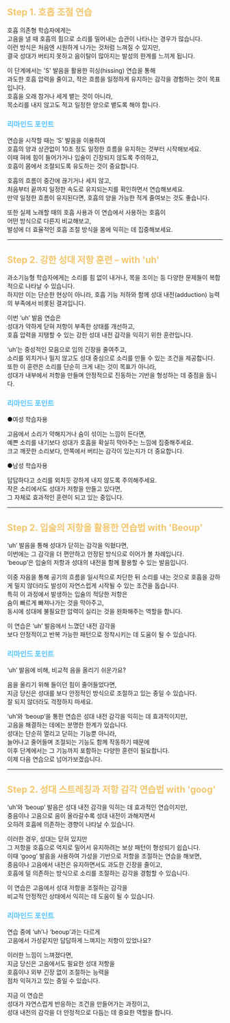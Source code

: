 ## <span style="color:#f4c66c">Step 1. 호흡 조절 연습</span>

호흡 의존형 학습자에게는  
고음을 낼 때 호흡의 힘으로 소리를 밀어내는 습관이 나타나는 경우가 많습니다.  
이런 방식은 처음엔 시원하게 나가는 것처럼 느껴질 수 있지만,  
결국 성대가 버티지 못하고 음이탈이 많아지는 발성의 한계를 느끼게 됩니다.

이 단계에서는 'S' 발음을 활용한 히싱(hissing) 연습을 통해  
과도한 호흡 압력을 줄이고, 작은 흐름을 일정하게 유지하는 감각을 경험하는 것이 목표입니다.  
호흡을 오래 참거나 세게 뱉는 것이 아니라,  
목소리를 내지 않고도 적고 일정한 양으로 뱉도록 해야 합니다.

### <span style="color:#4FC1FF">리마인드 포인트</span>

연습을 시작할 때는 ‘S’ 발음을 이용하여  
호흡의 양과 상관없이 10초 정도 일정한 흐름을 유지하는 것부터 시작해보세요.  
이때 혀에 힘이 들어가거나 입술이 긴장되지 않도록 주의하고,  
호흡이 몸에서 조절되도록 유도하는 것이 중요합니다.

호흡의 흐름이 중간에 끊기거나 세지 않고,  
처음부터 끝까지 일정한 속도로 유지되는지를 확인하면서 연습해보세요.  
만약 일정한 흐름이 유지된다면, 호흡의 양을 가능한 적게 줄여보는 것도 좋습니다.

또한 실제 노래할 때의 호흡 사용과 이 연습에서 사용하는 호흡이  
어떤 방식으로 다른지 비교해보고,  
발성에 더 효율적인 호흡 조절 방식을 몸에 익히는 데 집중해보세요.

---

## <span style="color:#f4c66c">Step 2. 강한 성대 저항 훈련 – with 'uh'</span>

과소기능형 학습자에게는 소리를 힘 없이 내거나, 목을 조이는 등 다양한 문제들이 복합적으로 나타날 수 있습니다.  
하지만 이는 단순한 현상이 아니라, 호흡 기능 저하와 함께 성대 내전(adduction) 능력의 부족에서 비롯된 결과입니다.  
  
이번 ‘uh’ 발음 연습은  
성대가 약하게 닫혀 저항이 부족한 상태를 개선하고,  
호흡 압력을 지탱할 수 있는 강한 성대 내전 감각을 익히기 위한 훈련입니다.  
  
‘uh’는 중성적인 모음으로 입의 긴장을 줄여주고,  
소리를 외치거나 밀지 않고도 성대 중심으로 소리를 만들 수 있는 조건을 제공합니다.  
또한 이 훈련은 소리를 단순히 크게 내는 것이 목표가 아니라,  
성대가 내부에서 저항을 만들며 안정적으로 진동하는 기반을 형성하는 데 중점을 둡니다.  
  
### <span style="color:#4FC1FF">리마인드 포인트</span>
  
●여성 학습자용  
  
고음에서 소리가 약해지거나 숨이 섞이는 느낌이 든다면,  
예쁜 소리를 내기보다 성대가 호흡을 확실히 막아주는 느낌에 집중해주세요.  
크고 깨끗한 소리보다, 안쪽에서 버티는 감각이 있는지가 더 중요합니다.  

●남성 학습자용  
  
답답하다고 소리를 외치듯 강하게 내지 않도록 주의해주세요.  
작은 소리에서도 성대가 저항을 만들고 있다면,  
그 자체로 효과적인 훈련이 되고 있는 중입니다.  

---

## <span style="color:#f4c66c">Step 2. 입술의 저항을 활용한 연습법 with 'Beoup'</span>

‘uh’ 발음을 통해 성대가 닫히는 감각을 익혔다면,  
이번에는 그 감각을 더 편안하고 안정된 방식으로 이어가 볼 차례입니다.  
‘beoup’은 입술의 저항과 성대의 내전을 함께 활용할 수 있는 발음입니다.  
  
이중 자음을 통해 공기의 흐름을 일시적으로 차단한 뒤 소리를 내는 것으로
호흡을 강하게 밀지 않더라도 발성이 자연스럽게 시작될 수 있는 조건을 돕습니다.  
특히 이 과정에서 발생하는 입술의 적당한 저항은  
숨이 빠르게 빠져나가는 것을 막아주고,  
동시에 성대에 불필요한 압력이 실리는 것을 완화해주는 역할을 합니다.  
  
이 연습은 ‘uh’ 발음에서 느꼈던 내전 감각을  
보다 안정적이고 반복 가능한 패턴으로 정착시키는 데 도움이 될 수 있습니다.  
  
### <span style="color:#4FC1FF">리마인드 포인트</span>
  
‘uh’ 발음에 비해, 비교적 음을 올리기 쉬운가요?  
  
음을 올리기 위해 들이던 힘이 줄어들었다면,  
지금 당신은 성대를 보다 안정적인 방식으로 조절하고 있는 중일 수 있습니다.  
잘 되지 않더라도 걱정하지 마세요.  
  
‘uh’와 ‘beoup’을 통한 연습은 성대 내전 감각을 익히는 데 효과적이지만,  
고음을 해결하는 데에는 분명한 한계가 있습니다.  
성대는 단순히 열리고 닫히는 기능뿐 아니라,  
늘어나고 줄어들며 조절되는 기능도 함께 작동하기 때문에  
이후 단계에서는 그 기능까지 포함하는 다양한 훈련이 필요합니다.  
이제 다음 연습으로 넘어가보겠습니다.  

---

## <span style="color:#f4c66c">Step 2. 성대 스트레칭과 저항 감각 연습법 with 'goog'</span>

‘uh’와 ‘beoup’ 발음은 성대 내전 감각을 익히는 데 효과적인 연습이지만,  
중음이나 고음으로 음이 올라갈수록 성대 내전이 과해지면서  
오히려 호흡에 의존하는 경향이 나타날 수 있습니다.  
  
이러한 경우, 성대는 닫혀 있지만  
그 저항을 호흡으로 억지로 밀어서 유지하려는 보상 패턴이 형성되기 쉽습니다.  
이때 ‘goog’ 발음을 사용하여 가성을 기반으로 저항을 조절하는 연습을 해보면,  
중음이나 고음에서 내전은 유지하면서도 과도한 긴장을 줄이고,  
호흡에 덜 의존하는 방식으로 소리를 조절하는 감각을 경험할 수 있습니다.  
  
이 연습은 고음에서 성대 저항을 조절하는 감각을  
비교적 안정적인 상태에서 익히는 데 도움이 될 수 있습니다.  
  
### <span style="color:#4FC1FF">리마인드 포인트</span>
  
연습 중에 ‘uh’나 ‘beoup’과는 다르게  
고음에서 가성같지만 답답하게 느껴지는 저항이 있었나요?  
  
이러한 느낌이 느껴졌다면,  
지금 당신은 고음에서도 필요한 성대 저항을  
호흡이나 외부 긴장 없이 조절하는 능력을  
점차 익혀가고 있는 중일 수 있습니다.  
  
지금 이 연습은  
성대가 자연스럽게 반응하는 조건을 만들어가는 과정이고,  
성대 내전의 감각을 더 안정적으로 다듬는 데 중요한 역할을 합니다.  
